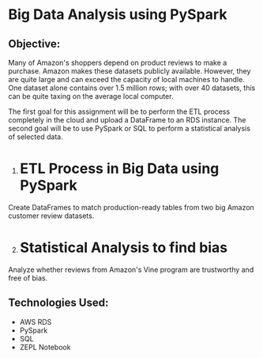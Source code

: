 # Big Data Analysis using PySpark

## Objective:
Many of Amazon's shoppers depend on product reviews to make a purchase. Amazon makes these datasets publicly available. However, they are quite large and can exceed the capacity of local machines to handle. One dataset alone contains over 1.5 million rows; with over 40 datasets, this can be quite taxing on the average local computer. 

The first goal for this assignment will be to perform the ETL process completely in the cloud and upload a DataFrame to an RDS instance. The second goal will be to use PySpark or SQL to perform a statistical analysis of selected data.

1. # ETL Process in Big Data using PySpark
Create DataFrames to match production-ready tables from two big Amazon customer review datasets.

2. # Statistical Analysis to find bias
Analyze whether reviews from Amazon's Vine program are trustworthy and free of bias.

## Technologies Used:
- AWS RDS
- PySpark
- SQL
- ZEPL Notebook


